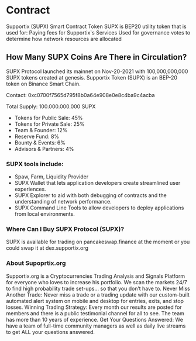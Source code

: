 # Contract
Supportix (SUPX) Smart Contract Token
SUPX is BEP20 utility token that is used for:
Paying fees for Supportix`s Services
Used for governance votes to determine how network resources are allocated


## How Many SUPX Coins Are There in Circulation?

SUPX Protocol launched its mainnet on Nov-20-2021  with 100,000,000,000 SUPX tokens created at genesis. Supportix Token (SUPX) is an BEP-20 token on Binance Smart Chain.

Contact: 0xc0700f7565d795f8b0a64e908e0e8c4ba9c4acba

Total Supply: 100.000.000.000 SUPX

- Tokens for Public Sale: 45%
- Tokens for Private Sale: 25%
- Team & Founder: 12%
- Reserve Fund: 8%
- Bounty & Events: 6%
- Advisors & Partners: 4%


### SUPX tools include: 

* Spaw, Farm, Liquidity Provider
* SUPX Wallet that lets application developers create streamlined user experiences. 
* SUPX Explorer to aid with both debugging of contracts and the understanding of network performance. 
* SUPX Command Line Tools to allow developers to deploy applications from local environments.


### Where Can I Buy SUPX Protocol (SUPX)?

SUPX is available for trading on pancakeswap.finance at the moment or you could swap it at dex.supportix.org

### About Supoprtix.org

Supportix.org is a Cryptocurrencies Trading Analysis and Signals Platform for everyone who loves to increase his portfolio. We scan the markets 24/7 to find high probability trade set-ups… so that you don’t have to. Never Miss Another Trade: Never miss a trade or a trading update with our custom-built automated alert system on mobile and desktop for entries, exits, and stop losses. Winning Trading Strategy: Every month our results are posted for members and there is a public testimonial channel for all to see. The team has more than 10 years of experience. Get Your Questions Answered: We have a team of full-time community managers as well as daily live streams to get ALL your questions answered.
